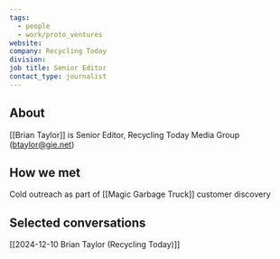 ```yaml
---
tags:
  - people
  - work/proto_ventures
website: 
company: Recycling Today
division: 
job title: Senior Editor
contact_type: journalist
---
```

## About
[[Brian Taylor]] is Senior Editor, Recycling Today Media Group ([btaylor@gie.net](mailto:btaylor@gie.net))

## How we met
Cold outreach as part of [[Magic Garbage Truck]] customer discovery

## Selected conversations
[[2024-12-10 Brian Taylor (Recycling Today)]]